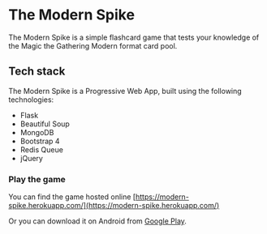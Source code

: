 
# The Modern Spike

The Modern Spike is a simple flashcard game that tests your knowledge of the Magic the Gathering Modern format card pool.

## Tech stack
The Modern Spike is a Progressive Web App, built using the following technologies:

- Flask
- Beautiful Soup
- MongoDB
- Bootstrap 4
- Redis Queue 
- jQuery


### Play the game
You can find the game hosted online [https://modern-spike.herokuapp.com/](https://modern-spike.herokuapp.com/)

Or you can download it on Android from 
[Google Play](https://play.google.com/store/apps/details?id=com.modern.spike.android.app).

